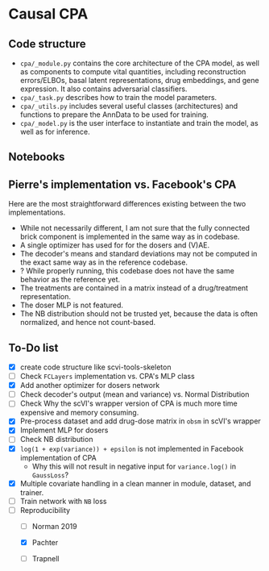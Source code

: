 # Causal CPA

## Code structure

- `cpa/_module.py` contains the core architecture of the CPA model, as well as components to compute vital quantities, including reconstruction errors/ELBOs, basal latent representations, drug embeddings, and gene expression. It also contains adversarial classifiers.
- `cpa/_task.py` describes how to train the model parameters. 
- `cpa/_utils.py` includes several useful classes (architectures) and functions to prepare the AnnData to be used for training.
- `cpa/_model.py` is the user interface to instantiate and train the model, as well as for inference.

## Notebooks


## Pierre's implementation vs. Facebook's CPA
Here are the most straightforward differences existing between the two implementations.

- While not necessarily different, I am not sure that the fully connected brick component is implemented in the same way as in codebase.
- A single optimizer has used for for the dosers and (V)AE.
- The decoder's means and standard deviations may not be computed in the exact same way as in the reference codebase.
- ? While properly running, this codebase does not have the same behavior as the reference yet.
- The treatments are contained in a matrix instead of a drug/treatment representation.
- The doser MLP is not featured.
- The NB distribution should not be trusted yet, because the data is often normalized, and hence not count-based.


## To-Do list

- [x] create code structure like scvi-tools-skeleton
- [ ] Check `FCLayers` implementation vs. CPA's MLP class
- [x] Add another optimizer for dosers network
- [ ] Check decoder's output (mean and variance) vs. Normal Distribution
- [ ] Check Why the scVI's wrapper version of CPA is much more time expensive and memory consuming.
- [x] Pre-process dataset and add drug-dose matrix in `obsm` in scVI's wrapper
- [x] Implement MLP for dosers
- [ ] Check NB distribution
- [x] `log(1 + exp(variance)) + epsilon` is not implemented in Facebook implementation of CPA
    - Why this will not result in negative input for `variance.log()` in `GaussLoss`?
- [x] Multiple covariate handling in a clean manner in module, dataset, and trainer.
- [ ] Train network with `NB` loss
- [ ] Reproducibility
    - [ ] Norman 2019
    - [x] Pachter
    - [ ] Trapnell


